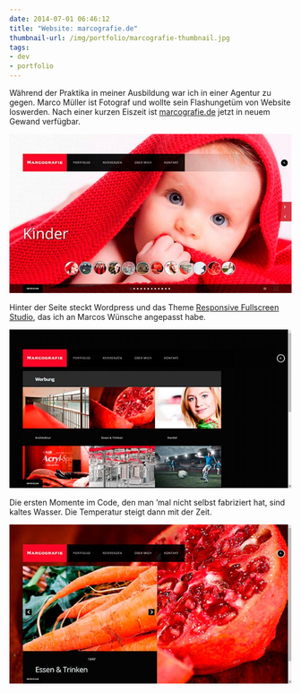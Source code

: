 ```yaml
---
date: 2014-07-01 06:46:12
title: "Website: marcografie.de"
thumbnail-url: /img/portfolio/marcografie-thumbnail.jpg
tags:
- dev
- portfolio
---
```

Während der Praktika in meiner Ausbildung war ich in einer Agentur zu gegen. Marco Müller ist Fotograf und wollte sein Flashungetüm von Website loswerden. Nach einer kurzen Eiszeit ist [marcografie.de](http://marcografie.de) jetzt in neuem Gewand verfügbar.

![Website von Marco Müller – Startseite](/img/portfolio/marcografie-thumbnail.jpg)

Hinter der Seite steckt Wordpress und das Theme [Responsive Fullscreen Studio](http://themeforest.net/item/responsive-fullscreen-studio-for-wordpress/2026019), das ich an Marcos Wünsche angepasst habe.

![Website von Marco Müller – Portfolio: Werbung](/img/portfolio/marcografie-1.jpg)

Die ersten Momente im Code, den man ’mal nicht selbst fabriziert hat, sind kaltes Wasser. Die Temperatur steigt dann mit der Zeit.

![Website von Marco Müller – Portfolio: Essen & Trinken](/img/portfolio/marcografie-2.jpg)
